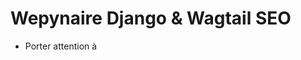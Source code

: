 # Wepynaire Django & Wagtail SEO

- Porter attention à <title> et <h1>
- Cache et rapidité globale du site
- Utiliser des h1, h2, etc.
- Utiliser les attributs alt des images
- Utiliser les meta tags orientés SEO
- Utiliser les meta tags Open graph et Twitter card
- Utiliser un fichier robots.txt
- Utiliser un sitemap.xml
- Bien nommer les urls et les images
- etc.
